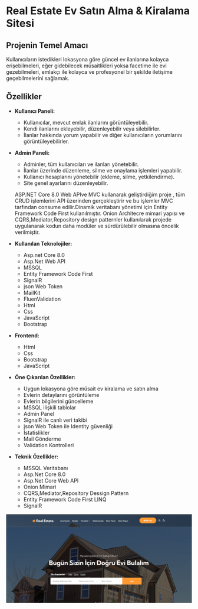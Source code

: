 # Real Estate Ev Satın Alma & Kiralama Sitesi
## Projenin Temel Amacı
Kullanıcıların istedikleri lokasyona göre güncel ev ilanlarına kolayca erişebilmeleri, eğer gidebilecek müsaitlikleri yoksa facetime ile evi gezebilmeleri, emlakçı ile kolayca ve profesyonel bir şekilde iletişime geçebilmelerini sağlamak.

## Özellikler

- **Kullanıcı Paneli:**
  - Kullanıcılar, mevcut emlak ilanlarını görüntüleyebilir.
  - Kendi ilanlarını ekleyebilir, düzenleyebilir veya silebilirler.
  - İlanlar hakkında yorum yapabilir ve diğer kullanıcıların yorumlarını görüntüleyebilirler.

- **Admin Paneli:**
  - Adminler, tüm kullanıcıları ve ilanları yönetebilir.
  - İlanlar üzerinde düzenleme, silme ve onaylama işlemleri yapabilir.
  - Kullanıcı hesaplarını yönetebilir (ekleme, silme, yetkilendirme).
  - Site genel ayarlarını düzenleyebilir.
 

  ASP.NET Core 8.0 Web APIve MVC kullanarak geliştirdiğim proje , tüm CRUD işlemlerini API üzerinden gerçekleştirir ve bu işlemler MVC tarfından consume edilir.Dinamik veritabanı yönetimi için Entity Framework 
  Code First kullanılmıştır.
  Onion Architecre mimari yapısı ve CQRS,Mediator,Repository design patternler kullanılarak projede uygulanarak kodun daha modüler ve sürdürülebilir olmasına öncelik verilmiştir.

- **Kullanılan Teknolojiler:**
  - Asp.net Core 8.0
  - Asp.Net Web API
  - MSSQL
  - Entity Framework Code First
  - SignalR
  - json Web Token
  -  MailKit
  - FluenValidation
  - Html
  - Css
  - JavaScript
  - Bootstrap

 - **Frontend:**
   - Html
   - Css
   - Bootstrap
   - JavaScript

 - **Öne Çıkarılan Özellikler:**
   - Uygun lokasyona göre müsait ev kiralama ve satın alma
   - Evlerin detaylarını görüntüleme
   - Evlerin bilgilerini güncelleme
   - MSSQL ilişkili tablolar
   - Admin Panel
   - SignalR ile canlı veri takibi
   - json Web Token ile Identity güvenliği
   - İstatislikler
   - Mail Gönderme
   - Validation Kontrolleri

 - **Teknik Özellikler:**
   - MSSQL Veritabanı
   - Asp.Net Core 8.0
   - Asp.Net Core Web API
   - Onion Mimari
   - CQRS,Mediator,Repository Dessign Pattern
   - Entity Framework Code First LINQ
   - SignalR

  ![Anasayfa Ekran Görüntüsü](https://github.com/tugbaharbii/RealEstate_Dabber_Api/blob/master/anasayfa.png?raw=true)
  
